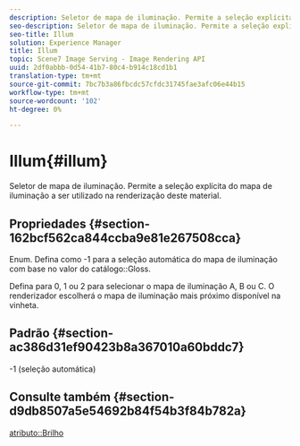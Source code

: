 ```yaml
---
description: Seletor de mapa de iluminação. Permite a seleção explícita do mapa de iluminação a ser utilizado na renderização deste material.
seo-description: Seletor de mapa de iluminação. Permite a seleção explícita do mapa de iluminação a ser utilizado na renderização deste material.
seo-title: Illum
solution: Experience Manager
title: Illum
topic: Scene7 Image Serving - Image Rendering API
uuid: 2df0abbb-0d54-41b7-80c4-b914c18cd1b1
translation-type: tm+mt
source-git-commit: 7bc7b3a86fbcdc57cfdc31745fae3afc06e44b15
workflow-type: tm+mt
source-wordcount: '102'
ht-degree: 0%

---
```



# Illum{#illum}

Seletor de mapa de iluminação. Permite a seleção explícita do mapa de iluminação a ser utilizado na renderização deste material.

## Propriedades {#section-162bcf562ca844ccba9e81e267508cca}

Enum. Defina como -1 para a seleção automática do mapa de iluminação com base no valor do catálogo::Gloss.

Defina para 0, 1 ou 2 para selecionar o mapa de iluminação A, B ou C. O renderizador escolherá o mapa de iluminação mais próximo disponível na vinheta.

## Padrão {#section-ac386d31ef90423b8a367010a60bddc7}

-1 (seleção automática)

## Consulte também {#section-d9db8507a5e54692b84f54b3f84b782a}

[atributo::Brilho](../../../../../ir-api/material-cat/image-rendering-api-ref/c-ir-material-catalog/c-ir-material-data-reference/r-ir-cat-gloss.md#reference-5277f62a67e2408ab94699aa712f1eeb)
